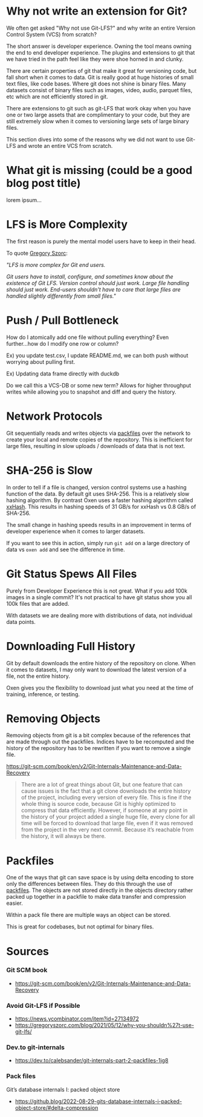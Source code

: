 # Why not write an extension for Git?

We often get asked "Why not use Git-LFS?" and why write an entire Version Control System (VCS) from scratch?

The short answer is developer experience. Owning the tool means owning the end to end developer experience. The plugins and extensions to git that we have tried in the path feel like they were shoe horned in and clunky.

There are certain properties of git that make it great for versioning code, but fall short when it comes to data. Git is really good at huge histories of small text files, like code bases. Where git does not shine is binary files. Many datasets consist of binary files such as images, video, audio, parquet files, etc which are not efficiently stored in git.

There are extensions to git such as git-LFS that work okay when you have one or two large assets that are complimentary to your code, but they are still extremely slow when it comes to versioning large sets of large binary files.

This section dives into some of the reasons why we did not want to use Git-LFS and wrote an entire VCS from scratch.

# What git is missing (could be a good blog post title)

lorem ipsum...

# LFS is More Complexity

The first reason is purely the mental model users have to keep in their head. 

To quote [Gregory Szorc](https://gregoryszorc.com/blog/2021/05/12/why-you-shouldn%27t-use-git-lfs/): 

*"LFS is more complex for Git end users.*

*Git users have to install, configure, and sometimes know about the existence of Git LFS. Version control should just work. Large file handling should just work. End-users shouldn't have to care that large files are handled slightly differently from small files."*

# Push / Pull Bottleneck

How do I atomically add one file without pulling everything? Even further...how do I modify one row or column?

Ex) you update test.csv, I update README.md, we can both push without worrying about pulling first.

Ex) Updating data frame directly with duckdb

Do we call this a VCS-DB or some new term? Allows for higher throughput writes while allowing you to snapshot and diff and query the history.

# Network Protocols

Git sequentially reads and writes objects via [packfiles](https://dev.to/calebsander/git-internals-part-3-the-ssh-transport-2m5c) over the network to create your local and remote copies of the repository. This is inefficient for large files, resulting in slow uploads / downloads of data that is not text.

# SHA-256 is Slow

In order to tell if a file is changed, version control systems use a hashing function of the data. By default git uses SHA-256. This is a relatively slow hashing algorithm. By contrast Oxen uses a faster hashing algorithm called [xxHash](https://github.com/Cyan4973/xxHash). This results in hashing speeds of 31 GB/s for xxHash vs 0.8 GB/s of SHA-256.

The small change in hashing speeds results in an improvement in terms of developer experience when it comes to larger datasets.

If you want to see this in action, simply run `git add` on a large directory of data vs `oxen add` and see the difference in time.

# Git Status Spews All Files

Purely from Developer Experience this is not great. What if you add 100k images in a single commit? It's not practical to have git status show you all 100k files that are added.

With datasets we are dealing more with distributions of data, not individual data points.

# Downloading Full History

Git by default downloads the entire history of the repository on clone. When it comes to datasets, I may only want to download the latest version of a file, not the entire history.

Oxen gives you the flexibility to download just what you need at the time of training, inference, or testing.

# Removing Objects

Removing objects from git is a bit complex because of the references that are made through out the packfiles. Indices have to be recomputed and the history of the repository has to be rewritten if you want to remove a single file.

https://git-scm.com/book/en/v2/Git-Internals-Maintenance-and-Data-Recovery

> There are a lot of great things about Git, but one feature that can cause issues is the fact that a git clone downloads the entire history of the project, including every version of every file. This is fine if the whole thing is source code, because Git is highly optimized to compress that data efficiently. However, if someone at any point in the history of your project added a single huge file, every clone for all time will be forced to download that large file, even if it was removed from the project in the very next commit. Because it’s reachable from the history, it will always be there.

# Packfiles

One of the ways that git can save space is by using delta encoding to store only the differences between files. They do this through the use of [packfiles](https://dev.to/calebsander/git-internals-part-2-packfiles-1jg8). The objects are not stored directly in the objects directory rather packed up together in a packfile to make data transfer and compression easier.

Within a pack file there are multiple ways an object can be stored.

This is great for codebases, but not optimal for binary files.

# Sources

### Git SCM book

* https://git-scm.com/book/en/v2/Git-Internals-Maintenance-and-Data-Recovery

### Avoid Git-LFS if Possible

* https://news.ycombinator.com/item?id=27134972
* https://gregoryszorc.com/blog/2021/05/12/why-you-shouldn%27t-use-git-lfs/

### Dev.to git-internals

* https://dev.to/calebsander/git-internals-part-2-packfiles-1jg8

### Pack files

Git’s database internals I: packed object store

* https://github.blog/2022-08-29-gits-database-internals-i-packed-object-store/#delta-compression
